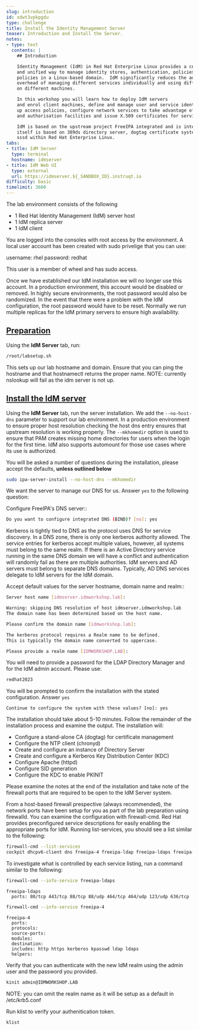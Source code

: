```yaml
---
slug: introduction
id: xdwt3vpkpgdu
type: challenge
title: Install the Identity Management Server
teaser: Introduction and Install the Server.
notes:
- type: text
  contents: |
    ## Introduction

    Identity Management (IdM) in Red Hat Enterprise Linux provides a centralized
    and unified way to manage identity stores, authentication, policies, and authorization
    policies in a Linux-based domain.  IdM significantly reduces the administrative
    overhead of managing different services individually and using different tools
    on different machines.

    In this workshop you will learn how to deploy IdM servers
    and enrol client machines, define and manage user and service identities, set
    up access policies, configure network services to take advantage of IdM's authentication
    and authorisation facilities and issue X.509 certificates for services.

    IdM is based on the upstream project FreeIPA integrated and is integrated with the Fedora distribution. FreeIPA
    itself is based on 389ds directory server, dogtag certificate system and MIT kerberos. IdM leverages
    sssd within Red Hat Enterprise Linux.
tabs:
- title: IdM Server
  type: terminal
  hostname: idmserver
- title: IdM Web UI
  type: external
  url: https://idmserver.${_SANDBOX_ID}.instruqt.io
difficulty: basic
timelimit: 3600
---
```

<!-- markdownlint-disable MD033 -->
The lab environment consists of the following

- 1 Red Hat Identity Management (IdM) server host
- 1 IdM replica server
- 1 IdM client

You are logged into the consoles with root access by the environment. A local user account has been created with sudo privelige that you can use:

username: rhel
password: redhat

This user is a member of wheel and has sudo access.

Once we have established our IdM installation we will no longer use this account. In a production environment, this account would be disabled or removed. In highly secure environments, the root password would also be randomized. In the event that there were a problem with the IdM configuration, the root password would have to be reset. Normally we run multiple replicas for the IdM primary servers to ensure high availability.


## <ins>Preparation</ins>

Using the <b>IdM Server</b> tab, run:

```bash
/root/labsetup.sh
```

This sets up our lab hostname and domain. Ensure that you can ping the hostname and that hostnamectl returns the proper name. NOTE: currently nslookup will fail as the idm server is not up.

## <ins>Install the IdM server</ins>

Using the <b>IdM Server</b> tab, run the server installation. We add the ``--no-host-dns`` parameter to support our lab environment. In a production environment to ensure proper host resolution checking the host dns entry ensures that upstream resolution is working properly. The ``--mkhomedir`` option is used to ensure that PAM creates missing home directories for users when the login for the first time. IdM also supports automount for those use cases where its use is authorized.

You will be asked a number of questions during the installation, please accept the defaults, <b> unless outlined below </b>

```bash
sudo ipa-server-install --no-host-dns --mkhomedir
```

We want the server to manage our DNS for us. Answer ``yes`` to the following question:

Configure FreeIPA's DNS server::
```bash
Do you want to configure integrated DNS (BIND)? [no]: yes
```
Kerberos is tightly tied to DNS as the protocol uses DNS for service discovery. In a DNS zone, there is only one kerberos authority allowed. The service entries for kerberos accept multiple values, however, all systems must belong to the same realm. If there is an Active Directory service running in the same DNS domain we will have a conflict and authentication will randomly fail as there are multiple authorities. IdM servers and AD servers must belong to separate DNS domains. Typically, AD DNS services delegate to IdM servers for the IdM domain.

Accept default values for the server hostname, domain name and realm::

```bash
Server host name [idmserver.idmworkshop.lab]:

Warning: skipping DNS resolution of host idmserver.idmworkshop.lab
The domain name has been determined based on the host name.

Please confirm the domain name [idmworkshop.lab]:

The kerberos protocol requires a Realm name to be defined.
This is typically the domain name converted to uppercase.

Please provide a realm name [IDMWORKSHOP.LAB]:
```

You will need to provide a password for the LDAP Directory Manager and
for the IdM admin account. Please use:

```bash
redhat2023
```

You will be prompted to confirm the installation with the stated
configuration. Answer ``yes``

```
Continue to configure the system with these values? [no]: yes
```

The installation should take about 5-10 minutes. Follow the
remainder of the installation process and examine the output.
The installation will:
* Configure a stand-alone CA (dogtag) for certificate management
* Configure the NTP client (chronyd)
* Create and configure an instance of Directory Server
* Create and configure a Kerberos Key Distribution Center (KDC)
* Configure Apache (httpd)
* Configure SID generation
* Configure the KDC to enable PKINIT

Please examine the notes at the end of the installation and take
note of the firewall ports that are required to be open to the
IdM Server system.

From a host-based firewall prespective (always recommended),
the network ports have been setup for you as part of the lab
preparation using firewalld. You can examine the configuration
with firewall-cmd. Red Hat provides preconfigured service
descriptions for easily enabling the appropriate ports for IdM.
Running list-services, you should see a list similar to the following:

```bash
firewall-cmd --list-services
cockpit dhcpv6-client dns freeipa-4 freeipa-ldap freeipa-ldaps freeipa-replication freeipa-trust ssh
```

To investigate what is controlled by each service listing, run a command similar to the
following:

```bash
firewall-cmd --info-service freeipa-ldaps
```
```
freeipa-ldaps
  ports: 80/tcp 443/tcp 88/tcp 88/udp 464/tcp 464/udp 123/udp 636/tcp
```
```bash
firewall-cmd --info-service freeipa-4
```
```
freeipa-4
  ports:
  protocols:
  source-ports:
  modules:
  destination:
  includes: http https kerberos kpasswd ldap ldaps
  helpers:
```

Verify that you can authenticate with the new IdM realm using the admin user and the password you provided.

```bash
kinit admin@IDMWORKSHOP.LAB
```

NOTE: you can omit the realm name as it will be setup as a default in /etc/krb5.conf


Run klist to verify your authenitication token.
```bash
klist
```
